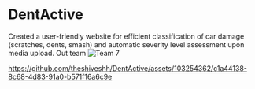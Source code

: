 # DentActive
Created a user-friendly website for efficient classification of car damage (scratches, dents, smash) and
automatic severity level assessment upon media upload.
Out team
![Team 7](https://github.com/theshiveshh/DentActive/assets/103254362/0588d239-1183-47de-9b5b-2b2928b75ca6)



https://github.com/theshiveshh/DentActive/assets/103254362/c1a44138-8c68-4d83-91a0-b571f16a6c9e

